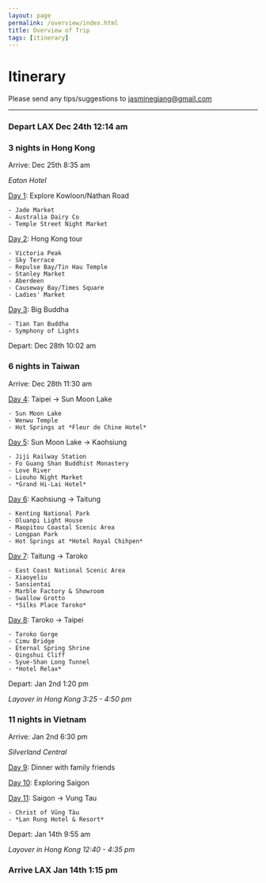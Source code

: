 ```yaml
---
layout: page
permalink: /overview/index.html
title: Overview of Trip
tags: [itinerary]
---
```


# Itinerary

Please send any tips/suggestions to <a href="mailto:{{ site.social.email}}">jasminegiang@gmail.com</a> 

---

### Depart LAX Dec 24th 12:14 am

### **3 nights in Hong Kong**
Arrive: Dec 25th 8:35 am

*Eaton Hotel*

[Day 1](http://jmoney.rocks/asia/hong%20kong/hong-kong-1/): Explore Kowloon/Nathan Road
    
    - Jade Market
    - Australia Dairy Co
    - Temple Street Night Market

[Day 2](http://jmoney.rocks/asia/hong%20kong/hong-kong-2/): Hong Kong tour
    
    - Victoria Peak
    - Sky Terrace
    - Repulse Bay/Tin Hau Temple
    - Stanley Market
    - Aberdeen
    - Causeway Bay/Times Square
    - Ladies' Market

[Day 3](http://jmoney.rocks/asia/hong%20kong/hong-kong-3/): Big Buddha

    - Tian Tan Buddha
    - Symphony of Lights

Depart: Dec 28th 10:02 am

### **6 nights in Taiwan**
Arrive: Dec 28th 11:30 am

[Day 4](http://jmoney.rocks/asia/taiwan/taiwan-1/): Taipei -> Sun Moon Lake

    - Sun Moon Lake
    - Wenwu Temple
    - Hot Springs at *Fleur de Chine Hotel*

[Day 5](http://jmoney.rocks/asia/taiwan/taiwan-2/): Sun Moon Lake -> Kaohsiung

    - Jiji Railway Station
    - Fo Guang Shan Buddhist Monastery
    - Love River
    - Liouho Night Market
    - *Grand Hi-Lai Hotel*

[Day 6](http://jmoney.rocks/asia/taiwan/taiwan-3/): Kaohsiung -> Taitung

    - Kenting National Park
    - Oluanpi Light House
    - Maopitou Coastal Scenic Area
    - Longpan Park
    - Hot Springs at *Hotel Royal Chihpen*

[Day 7](http://jmoney.rocks/asia/taiwan/taiwan-4/): Taitung -> Taroko

    - East Coast National Scenic Area
    - Xiaoyeliu
    - Sansientai
    - Marble Factory & Showroom
    - Swallow Grotto
    - *Silks Place Taroko*

[Day 8](http://jmoney.rocks/asia/taiwan/taiwan-5/): Taroko -> Taipei
    
    - Taroko Gorge
    - Cimu Bridge
    - Eternal Spring Shrine
    - Qingshui Cliff
    - Syue-Shan Long Tunnel
    - *Hotel Relax*

Depart: Jan 2nd 1:20 pm

*Layover in Hong Kong 3:25 - 4:50 pm*

### **11 nights in Vietnam**
Arrive: Jan 2nd 6:30 pm

*Silverland Central*

[Day 9](http://jmoney.rocks/asia/vietnam/vietnam-01/): Dinner with family friends

[Day 10](http://jmoney.rocks/asia/vietnam/vietnam-02/): Exploring Saigon

[Day 11](http://jmoney.rocks/asia/vietnam/vietnam-03/): Saigon -> Vung Tau

    - Christ of Vũng Tàu
    - *Lan Rung Hotel & Resort*


Depart: Jan 14th 9:55 am

*Layover in Hong Kong 12:40 - 4:35 pm*

### Arrive LAX Jan 14th 1:15 pm

